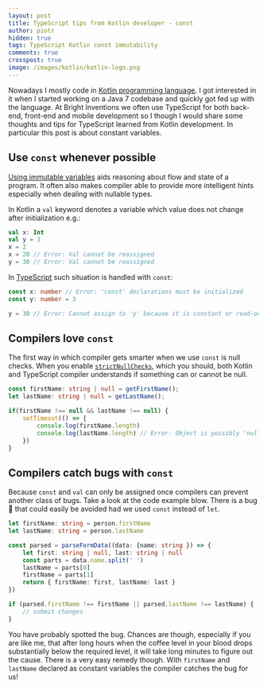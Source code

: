 ```yaml
---
layout: post
title: TypeScript tips from Kotlin developer - const
author: piotr
hidden: true
tags: TypeScript Kotlin const immutability
comments: true
crosspost: true
image: /images/kotlin/kotlin-logo.png
---
```


Nowadays I mostly code in [Kotlin programming language](https://kotlinlang.org/). I got interested in it when I started working on a Java 7 codebase and quickly got fed up with the language. At Bright Inventions we often use TypeScript for both back-end, front-end and mobile development so I though I would share some thoughts and tips for TypeScript learned from Kotlin development. In particular this post is about constant variables.

## Use `const` whenever possible

[Using immutable variables](https://hackernoon.com/5-benefits-of-immutable-objects-worth-considering-for-your-next-project-f98e7e85b6ac) aids reasoning about flow and state of a program. It often also makes compiler able to provide more intelligent hints especially when dealing with nullable types.

In Kotlin a `val` keyword denotes a variable which value does not change after initialization e.g.:

```kotlin
val x: Int
val y = 3
x = 2
x = 20 // Error: Val cannot be reassigned
y = 30 // Error: Val cannot be reassigned
```

In [TypeScript](https://www.typescriptlang.org/) such situation is handled with `const`:

```TypeScript
const x: number // Error: 'const' declarations must be initialized
const y: number = 3

y = 30 // Error: Cannot assign to 'y' because it is constant or read-only property
```

## Compilers love `const`

The first way in which compiler gets smarter when we use `const` is null checks. When you enable [`strictNullChecks`](https://www.typescriptlang.org/docs/handbook/compiler-options.html), which you should, both Kotlin and TypeScript compiler understands if something can or cannot be null.

```TypeScript
const firstName: string | null = getFirstName();
let lastName: string | null = getLastName();

if(firstName !== null && lastName !== null) {
    setTimeout(() => {
        console.log(firstName.length)
        console.log(lastName.length) // Error: Object is possibly 'null'
    })
}
```

## Compilers catch bugs with `const`

Because `const` and `val` can only be assigned once compilers can prevent another class of bugs. Take a look at the code example blow. There is a bug 🐛 that could easily be avoided had we used `const` instead of `let`.

```TypeScript
let firstName: string = person.firstName
let lastName: string = person.lastName

const parsed = parseFormData((data: {name: string }) => {
    let first: string | null, last: string | null
    const parts = data.name.split(' ')
    lastName = parts[0]
    firstName = parts[1]
    return { firstName: first, lastName: last }
})

if (parsed.firstName !== firstName || parsed.lastName !== lastName) { 
    // submit changes
}
```

You have probably spotted the bug. Chances are though, especially if you are like me, that after long hours when the coffee level in your blood drops substantially below the required level, it will take long minutes to figure out the cause. There is a very easy remedy though. With `firstName` and `lastName` declared as constant variables the compiler catches the bug for us!
